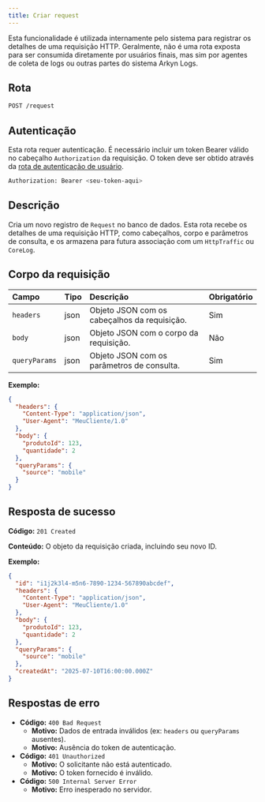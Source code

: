 ```yaml
---
title: Criar request
---
```


Esta funcionalidade é utilizada internamente pelo sistema para registrar os detalhes de uma requisição HTTP. Geralmente, não é uma rota exposta para ser consumida diretamente por usuários finais, mas sim por agentes de coleta de logs ou outras partes do sistema Arkyn Logs.

## Rota

```bash
POST /request
```

## Autenticação

Esta rota requer autenticação. É necessário incluir um token Bearer válido no cabeçalho `Authorization` da requisição. O token deve ser obtido através da [rota de autenticação de usuário](/user/authuser/).

```bash
Authorization: Bearer <seu-token-aqui>
```

## Descrição

Cria um novo registro de `Request` no banco de dados. Esta rota recebe os detalhes de uma requisição HTTP, como cabeçalhos, corpo e parâmetros de consulta, e os armazena para futura associação com um `HttpTraffic` ou `CoreLog`.

## Corpo da requisição

| Campo         | Tipo | Descrição                                    | Obrigatório |
| :------------ | :--- | :------------------------------------------- | :---------- |
| `headers`     | json | Objeto JSON com os cabeçalhos da requisição. | Sim         |
| `body`        | json | Objeto JSON com o corpo da requisição.       | Não         |
| `queryParams` | json | Objeto JSON com os parâmetros de consulta.   | Sim         |

**Exemplo:**

```json
{
  "headers": {
    "Content-Type": "application/json",
    "User-Agent": "MeuCliente/1.0"
  },
  "body": {
    "produtoId": 123,
    "quantidade": 2
  },
  "queryParams": {
    "source": "mobile"
  }
}
```

## Resposta de sucesso

**Código:** `201 Created`

**Conteúdo:** O objeto da requisição criada, incluindo seu novo ID.

**Exemplo:**

```json
{
  "id": "i1j2k3l4-m5n6-7890-1234-567890abcdef",
  "headers": {
    "Content-Type": "application/json",
    "User-Agent": "MeuCliente/1.0"
  },
  "body": {
    "produtoId": 123,
    "quantidade": 2
  },
  "queryParams": {
    "source": "mobile"
  },
  "createdAt": "2025-07-10T16:00:00.000Z"
}
```

## Respostas de erro

- **Código:** `400 Bad Request`
  - **Motivo:** Dados de entrada inválidos (ex: `headers` ou `queryParams` ausentes).
  - **Motivo:** Ausência do token de autenticação.
- **Código:** `401 Unauthorized`
  - **Motivo:** O solicitante não está autenticado.
  - **Motivo:** O token fornecido é inválido.
- **Código:** `500 Internal Server Error`
  - **Motivo:** Erro inesperado no servidor.

